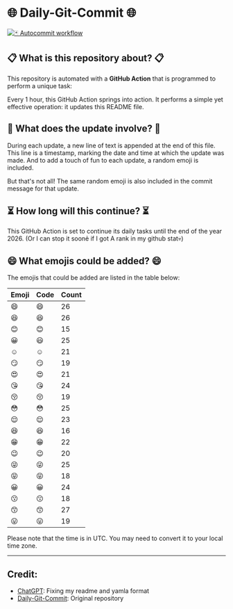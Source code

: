 # 🌐 Daily-Git-Commit 🌐

[![🃏 Autocommit workflow](https://github.com/kleqing/git-auto-commit/actions/workflows/main.yaml/badge.svg?event=check_run)](https://github.com/kleqing/git-auto-commit/actions/workflows/main.yaml)

## 📋 What is this repository about? 📋

This repository is automated with a **GitHub Action** that is programmed to perform a unique task:

Every 1 hour, this GitHub Action springs into action. It performs a simple yet effective operation: it updates this README file.

## 🔄 What does the update involve? 🔄

During each update, a new line of text is appended at the end of this file. This line is a timestamp, marking the date and time at which the update was made. And to add a touch of fun to each update, a random emoji is included.

But that's not all! The same random emoji is also included in the commit message for that update.

## ⏳ How long will this continue? ⏳

This GitHub Action is set to continue its daily tasks until the end of the year 2026. (Or I can stop it soonẻ if I got A rank in my github stat💀)

## 😄 What emojis could be added? 😄

The emojis that could be added are listed in the table below:

| Emoji | Code | Count |
| --- | --- | --- |
| 😄 | :smile: | 26 |
| 😆 | :laughing: | 26 |
| 😊 | :blush: | 15 |
| 😀 | :smiley: | 25 |
| ☺️ | :relaxed: | 21 |
| 😏 | :smirk: | 19 |
| 😍 | :heart_eyes: | 21 |
| 😘 | :kissing_heart: | 24 |
| 😚 | :kissing_closed_eyes: | 19 |
| 😳 | :flushed: | 25 |
| 😌 | :relieved: | 23 |
| 😆 | :satisfied: | 16 |
| 😁 | :grin: | 22 |
| 😉 | :wink: | 20 |
| 😜 | :stuck_out_tongue_winking_eye: | 25 |
| 😝 | :stuck_out_tongue_closed_eyes: | 18 |
| 😀 | :grinning: | 24 |
| 😗 | :kissing: | 18 |
| 😙 | :kissing_smiling_eyes: | 27 |
| 😛 | :stuck_out_tongue: | 19 |

Please note that the time is in UTC. You may need to convert it to your local time zone.

---

## Credit:

- [ChatGPT](chatgpt.com): Fixing my readme and yamla format
- [Daily-Git-Commit](https://github.com/diegomarty/daily-git-commit): Original repository

